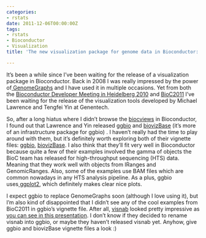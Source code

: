 ```yaml
---
categories:
- rstats
date: 2011-12-06T00:00:00Z
tags:
- rstats
- Bioconductor
- Visualization
title: 'The new visualization package for genome data in Bioconductor: ggbio'

---
```


<p>It&#8217;s been a while since I&#8217;ve been waiting for the release of a visualization package in Bioconductor. Back in 2008 I was really impressed by the power of<a href="http://www.bioconductor.org/packages/release/bioc/html/GenomeGraphs.html"> GenomeGraphs</a> and I have used it in multiple occasions. Yet from both the <a href="http://www-huber.embl.de/biocdeveleurope2010/">Bioconductor Developer Meeting in Heidelberg 2010</a> and <a href="https://secure.bioconductor.org/BioC2011/">BioC2011</a> I&#8217;ve been waiting for the release of the visualization tools developed by Michael Lawrence and Tengfei Yin at Genentech. </p>
<p>So, after a long hiatus where I didn&#8217;t browse the <a href="http://www.bioconductor.org/packages/release/BiocViews.html">biocviews</a> in Bioconductor, I found out that Lawrence and Yin released <a href="http://www.bioconductor.org/packages/release/bioc/html/ggbio.html">ggbio</a> and <a href="http://www.bioconductor.org/packages/release/bioc/html/biovizBase.html">biovizBase</a> (it&#8217;s more of an infrastructure package for ggbio) . I haven&#8217;t really had the time to play around with them, but it&#8217;s definitely worth exploring both of their vignette files: <a href="http://www.bioconductor.org/packages/release/bioc/vignettes/ggbio/inst/doc/intro.pdf">ggbio</a>, <a href="http://www.bioconductor.org/packages/release/bioc/vignettes/biovizBase/inst/doc/intro.pdf">biovizBase</a>. I also think that they&#8217;ll fit very well in Bioconductor because quite a few of their examples involved the gamma of objects the BioC team has released for high-throughput sequencing (HTS) data. Meaning that they work well with objects from IRanges and GenomicRanges. Also, some of the examples use BAM files which are common nowadays in any HTS analysis pipeline. As a plus, ggbio uses<a href="http://cran.r-project.org/web/packages/ggplot2/index.html"> ggplot2</a>, which definitely makes clear nice plots.</p>
<p>I expect ggbio to replace GenomeGraphs soon (although I love using it), but I&#8217;m also kind of disappointed that I didn&#8217;t see any of the cool examples from BioC2011 in ggbio&#8217;s vignette file. After all, <a href="https://github.com/tengfei/visnab">visnab</a> looked pretty impressive as <a href="http://www.stat.iastate.edu/centers/CCGS/slides/slides-visnab.pdf">you can see in this presentation</a>. I don&#8217;t know if they decided to rename visnab into ggbio, or maybe they haven&#8217;t released visnab yet. Anyhow, give ggbio and biovizBase vignette files a look :)</p>
